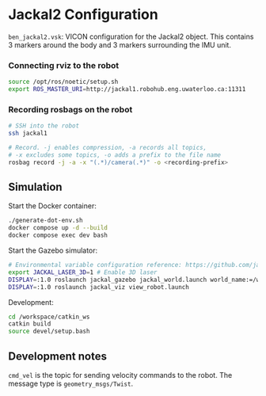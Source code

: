 # Jackal2 Configuration

`ben_jackal2.vsk`: VICON configuration for the Jackal2 object. This contains 3 markers around the body and 3 markers surrounding the IMU unit.

### Connecting rviz to the robot

```bash
source /opt/ros/noetic/setup.sh
export ROS_MASTER_URI=http://jackal1.robohub.eng.uwaterloo.ca:11311
```

### Recording rosbags on the robot

```bash
# SSH into the robot
ssh jackal1

# Record. -j enables compression, -a records all topics,
# -x excludes some topics, -o adds a prefix to the file name
rosbag record -j -a -x "(.*)/camera(.*)" -o <recording-prefix>
```

## Simulation

Start the Docker container:

```bash
./generate-dot-env.sh
docker compose up -d --build
docker compose exec dev bash
```

Start the Gazebo simulator:

```bash
# Environmental variable configuration reference: https://github.com/jackal/jackal/commit/75c68523945b0edf504c64b8b188260292bb3472
export JACKAL_LASER_3D=1 # Enable 3D laser
DISPLAY=:1.0 roslaunch jackal_gazebo jackal_world.launch world_name:=/workspace/gazebo-worlds/empty.world
DISPLAY=:1.0 roslaunch jackal_viz view_robot.launch
```

Development:

```bash
cd /workspace/catkin_ws
catkin build
source devel/setup.bash
```

## Development notes

`cmd_vel` is the topic for sending velocity commands to the robot. The message type is `geometry_msgs/Twist`.

